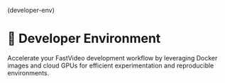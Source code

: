 (developer-env)

# 🧰 Developer Environment

Accelerate your FastVideo development workflow by leveraging Docker images and cloud GPUs for efficient experimentation and reproducible environments.


